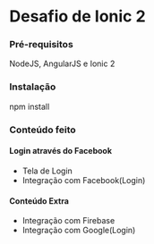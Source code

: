 # Desafio de Ionic 2

### Pré-requisitos

NodeJS, AngularJS e Ionic 2

### Instalação

npm install

### Conteúdo feito

#### Login através do Facebook

- Tela de Login
- Integração com Facebook(Login)

#### Conteúdo Extra

- Integração com Firebase
- Integração com Google(Login)